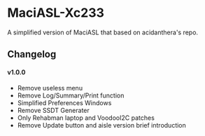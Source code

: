 # MaciASL-Xc233
A simplified version of MaciASL that based on acidanthera's repo.

## Changelog
#### v1.0.0

- Remove useless menu
- Remove Log/Summary/Print function
- Simplified Preferences Windows
- Remove SSDT Generater
- Only Rehabman laptop and VoodooI2C patches
- Remove Update button and aisle version brief introduction
